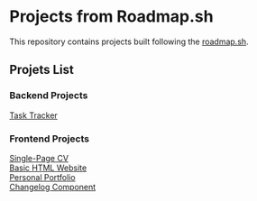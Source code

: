 # Projects from Roadmap.sh

This repository contains projects built following the [roadmap.sh](https://roadmap.sh/).

## Projets List

### Backend Projects
[Task Tracker](https://roadmap.sh/projects/task-tracker)

### Frontend Projects
[Single-Page CV](https://roadmap.sh/projects/single-page-cv) \
[Basic HTML Website](https://roadmap.sh/projects/basic-html-website) \
[Personal Portfolio](https://roadmap.sh/projects/portfolio-website) \
[Changelog Component](https://roadmap.sh/projects/changelog-component)